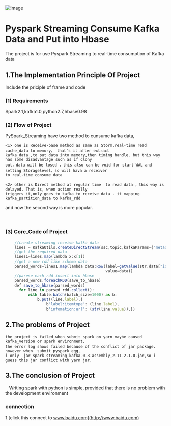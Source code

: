 ![image](http://images.cnitblog.com/i/607542/201403/141558148063393.gif)

Pyspark Streaming Consume Kafka Data and Put into Hbase  
===================================  
  The project is for use Pyspark Streaming to real-time consumption of Kafka data<br />  
    
  
1.The Implementation Principle Of Project  
-----------------------------------  
  Include the priciple of frame and code<br />   
    
### (1) Requirements  
 Spark2.1,kafka1.0,python2.7,hbase0.98<br />
 
### (2) Flow of Project
 PySpark_Streaming have two method to cunsume kafka data,<br />   

    <1> one is Receive-base method as same as Storm,real-time read cache_data to memory， that‘s it after extract  
    kafka_data ,to put data into memory,then timing handle. but this way has some disadvantage such as if clony   
    out，data will be losed ，this also can be void for start WAL and setting Storagelevel，so will hava a receiver 
    to real-time consume data
    
    <2> other is Direct method at regular time  to read data ，this way is delayed. That is, when action really
    triggers it,only goes to kafka to receive data . it mapping kafka_partition_data to kafka_rdd
  
  and now the second way is more popular.<br />  
   
### (3) Core_Code of Project
```javascript
    //create streaming receive kafka data
    lines = KafkaUtils.createDirectStream(ssc,topic,kafkaParams={"metadata.broker.list":brokers})
    //get the required data
    lines1=lines.map(lambda x:x[1])
    //get a new rdd like schema data
    parsed_words=lines1.map(lambda data:Row(label=getValue(str,data["identity"]),
                                            value=data))
    //parese each rdd insert into hbase                                       
    parsed_words.foreachRDD(save_to_hbase)   
    def save_to_hbase(parsed_words)
      for line in parsed_rdd.collect():
          with table.batch(batch_size=1000) as b:
              b.put((line.label),{
                  b'label:itemtype': (line.label),
                  b'infomation:url': (str(line.value)),})
```
    
    
2.The problems of Project
-----------------------------------  

    the project is failed when submit spark on yarn maybe caused kafka_version or spark environment,
    the error log shows failed because of the conflict of jar package，however when  submit pyspark_egg,
    i only -jar spark-streaming-kafka-0-8-assembly_2.11-2.1.0.jar,so i guess this jar conflict with yarn jar.
    
3.The conclusion of Project  
----------------------------------- 
    Writing spark with python is simple, provided that there is no problem with the development environment

 
### connection 
1.[click this connect to www.baidu.com](http://www.baidu.com)
